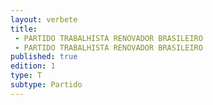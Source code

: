 ```yaml
---
layout: verbete
title:
 - PARTIDO TRABALHISTA RENOVADOR BRASILEIRO
 - PARTIDO TRABALHISTA RENOVADOR BRASILEIRO
published: true
edition: 1  
type: T
subtype: Partido
---
```


